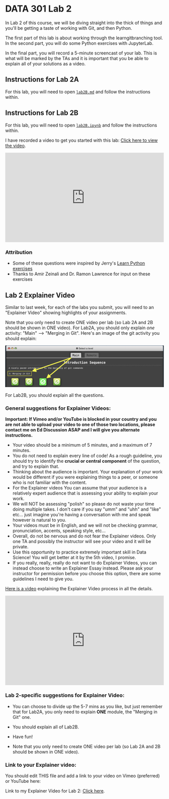 # DATA 301 Lab 2

In Lab 2 of this course, we will be diving straight into the thick of things and you'll be getting a taste of working with Git, and then Python.

The first part of this lab is about working through the learngitbranching tool.
In the second part, you will do some Python exercises with JupyterLab.

In the final part, you will record a 5-minute screencast of your lab.
This is what will be marked by the TAs and it is important that you be able to explain all of your solutions as a video.

## Instructions for Lab 2A

For this lab, you will need to open [`lab2B.md`](lab2B/README.md) and follow the instructions within.

## Instructions for Lab 2B

For this lab, you will need to open [`lab2B.ipynb`](lab2B/lab2B.ipynb) and follow the instructions within.

I have recorded a video to get you started with this lab: [Click here to view the video](https://vimeo.com/570824958).

<div style="padding:56.25% 0 0 0;position:relative;"><iframe src="https://player.vimeo.com/video/570824958?badge=0&amp;autopause=0&amp;player_id=0&amp;app_id=58479" frameborder="0" allow="autoplay; fullscreen; picture-in-picture" allowfullscreen style="position:absolute;top:0;left:0;width:100%;height:100%;" title="Data 301 Lab Introduction - Introduction to JupyterLab and Python"></iframe></div><script src="https://player.vimeo.com/api/player.js"></script>

### Attribution

- Some of these questions were inspired by Jerry's [Learn Python exercises](https://github.com/jerry-git/learn-python3/tree/master/notebooks/beginner/exercises)
- Thanks to Amir Zeinali and Dr. Ramon Lawrence for input on these exercises

## Lab 2 Explainer Video

Similar to last week, for each of the labs you submit, you will need to an "Explainer Video" showing highlights of your assignments.

Note that you only need to create ONE video per lab (so Lab 2A and 2B should be shown in ONE video).
For Lab2A, you should only explain *one* activity: "Main" --> "Merging in Git".
Here's an image of the git activity you should explain:

<img src="images/explain_git.png">

For Lab2B, you should explain all the questions.

### General suggestions for Explainer Videos:

**Important: If Vimeo and/or YouTube is blocked in your country and you are not able to upload your video to one of those two locations, please contact me on Ed Discussion ASAP and I will give you alternate instructions.**

- Your video should be a minimum of 5 minutes, and a maximum of 7 minutes.
- You do not need to explain every line of code! As a rough guideline, you should try to identify the **crucial or central component** of the question, and try to explain that.
- Thinking about the audience is important. Your explanation of your work would be different if you were explaining things to a peer, or someone who is not familiar with the content.
- For the Explainer videos You can assume that your audience is a relatively expert audience that is assessing your ability to explain your work.
- We will NOT be assessing "polish" so please do not waste your time doing multiple takes. I don't care if you say "umm" and "uhh" and "like" etc... just imagine you're having a conversation with me and speak however is natural to you.
- Your videos must be in English, and we will not be checking grammar, pronunciation, accents, speaking style, etc...
- Overall, do not be nervous and do not fear the Explainer videos. Only one TA and possibly the instructor will see your video and it will be private. 
- Use this opportunity to practice extremely important skill in Data Science! You will get better at it by the 5th video, I promise.
- If you really, really, really do not want to do Explainer Videos, you can instead choose to write an Explainer Essay instead. Please ask your instructor for permission before you choose this option, there are some guidelines I need to give you.

[Here is a video](https://vimeo.com/572844343) explaining the Explainer Video process in all the details.

<div style="padding:56.25% 0 0 0;position:relative;"><iframe src="https://player.vimeo.com/video/572844343?badge=0&amp;autopause=0&amp;player_id=0&amp;app_id=58479" frameborder="0" allow="autoplay; fullscreen; picture-in-picture" allowfullscreen style="position:absolute;top:0;left:0;width:100%;height:100%;" title="How to: Create, Record, and Share Explainer Videos (Full)"></iframe></div><script src="https://player.vimeo.com/api/player.js"></script>

### Lab 2-specific suggestions for Explainer Video:

- You can choose to divide up the 5-7 mins as you like, but just remember that for Lab2A, you only need to explain **ONE** module, the "Merging in Git" one.

- You should explain all of Lab2B.

- Have fun!

- Note that you only need to create ONE video per lab (so Lab 2A and 2B should be shown in ONE video).

### Link to your Explainer video:

You should edit THIS file and add a link to your video on Vimeo (preferred) or YouTube here:

Link to my Explainer Video for Lab 2: [Click here](https://<yourlinkhere>).